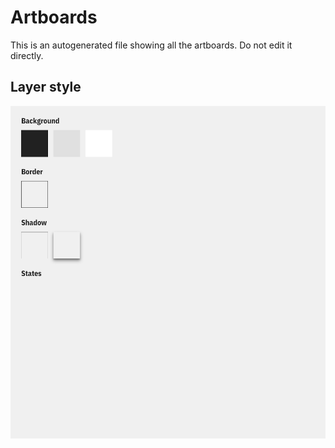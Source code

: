 # Artboards

This is an autogenerated file showing all the artboards. Do not edit it directly.
## Layer style

![Layer style](./.exportedArtboards%2Fiframe%2FLayer%20style.png)
